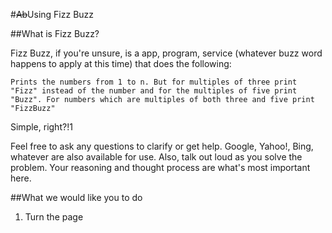 #~~Ab~~Using Fizz Buzz

##What is Fizz Buzz?

Fizz Buzz, if you're unsure, is a app, program, service (whatever buzz word happens to apply at this time) that does the following:

`Prints the numbers from 1 to n. But for multiples of three print "Fizz" instead of the number and for the multiples of five print "Buzz". For numbers which are multiples of both three and five print "FizzBuzz"`

Simple, right?!1

Feel free to ask any questions to clarify or get help.  Google, Yahoo!, Bing, whatever are also available for use.  Also, talk out loud as you solve the problem.  Your reasoning and thought process are what's most important here.

##What we would like you to do

1. Turn the page
